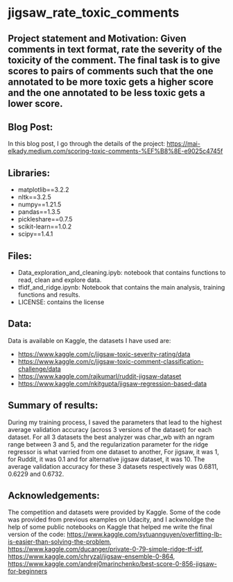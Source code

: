 # jigsaw_rate_toxic_comments
## Project statement and Motivation: Given comments in text format, rate the severity of the toxicity of the comment. The final task is to give scores to pairs of comments such that the one annotated to be more toxic gets a higher score and the one annotated to be less toxic gets a lower score. 

## Blog Post:
In this blog post, I go through the details of the project: https://mai-elkady.medium.com/scoring-toxic-comments-%EF%B8%8E-e9025c4745f

## Libraries:
- matplotlib==3.2.2
- nltk==3.2.5
- numpy==1.21.5
- pandas==1.3.5
- pickleshare==0.7.5
- scikit-learn==1.0.2
- scipy==1.4.1

## Files: 
- Data_exploration_and_cleaning.ipyb: notebook that contains functions to read, clean and explore data.
- tfidf_and_ridge.ipynb: Notebook that contains the main analysis, training functions and results.
- LICENSE: contains the license

## Data:
Data is available on Kaggle, the datasets I have used are:
- https://www.kaggle.com/c/jigsaw-toxic-severity-rating/data
- https://www.kaggle.com/c/jigsaw-toxic-comment-classification-challenge/data
- https://www.kaggle.com/rajkumarl/ruddit-jigsaw-dataset
- https://www.kaggle.com/nkitgupta/jigsaw-regression-based-data

## Summary of results: 
During my training process, I saved the parameters that lead to the highest average validation accuracy (across 3 versions of the dataset) for each dataset. For all 3 datasets the best analyzer was char_wb with an ngram range between 3 and 5, and the regularization parameter for the ridge regressor is what varried from one dataset to another, For jigsaw, it was 1, for Ruddit, it was 0.1 and for alternative jigsaw dataset, it was 10. The average validation accuracy for these 3 datasets respectively was 0.6811, 0.6229 and 0.6732.

## Acknowledgements: 
The competition and datasets were provided by Kaggle. Some of the code was provided from previous examples on Udacity, and I ackwnoldge the help of some public notebooks on Kaggle that helped me write the final version of the code: https://www.kaggle.com/sytuannguyen/overfitting-lb-is-easier-than-solving-the-problem, https://www.kaggle.com/ducanger/private-0-79-simple-ridge-tf-idf, https://www.kaggle.com/chryzal/jigsaw-ensemble-0-864, https://www.kaggle.com/andrej0marinchenko/best-score-0-856-jigsaw-for-beginners
